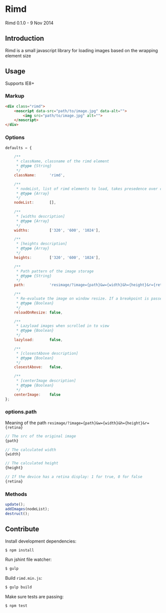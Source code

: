 Rimd
============

Rimd 0.1.0 - 9 Nov 2014

Introduction
------------

Rimd is a small javascript library for loading images based on the wrapping element size

Usage
-----

Supports IE8+

### Markup

```html
<div class="rimd">
	<noscript data-src="path/to/image.jpg" data-alt="">
		<img src="path/to/image.jpg" alt="">
	</noscript>
</div>
```

### Options

```javascript
defaults = {

	/**
	 * className, classname of the rimd element
	 * @type {String}
	 */
	className:      'rimd',

	/**
	 * nodeList, list of rimd elements to load, takes presedence over className if not empty
	 * @type {Array}
	 */
	nodeList:       [],
	
	/**
	 * [widths description]
	 * @type {Array}
	 */
	widths:         ['320', '600', '1024'],

	/**
	 * [heights description]
	 * @type {Array}
	 */
	heights:        ['320', '600', '1024'],

	/**
	 * Path pattern of the image storage
	 * @type {String}
	 */
	path:           'resimage/?image={path}&w={width}&h={height}&r={retina}',

	/**
	 * Re-evaluate the image on window resize. If a breakpoint is passed the new image will load
	 * @type {Boolean}
	 */
	reloadOnResize: false,

	/**
	 * Lazyload images when scrolled in to view
	 * @type {Boolean}
	 */
	lazyload:       false,

	/**
	 * [closestAbove description]
	 * @type {Boolean}
	 */
	closestAbove:   false,

	/**
	 * [centerImage description]
	 * @type {Boolean}
	 */
	centerImage:    false
};
```

### options.path

Meaning of the path `resimage/?image={path}&w={width}&h={height}&r={retina}`

```javascript
// The src of the original image
{path}

// The calculated width
{width}

// The calculated height
{height}

// If the device has a retina display: 1 for true, 0 for false
{retina}
```

### Methods

```javascript
update();
addImages(nodeList);
destruct();
```

Contribute
----------

Install development dependencies:

```bash
$ npm install
```

Run jshint file watcher:

```bash
$ gulp
```

Build `rimd.min.js`:

```bash
$ gulp build
```

Make sure tests are passing:

```bash
$ npm test
```